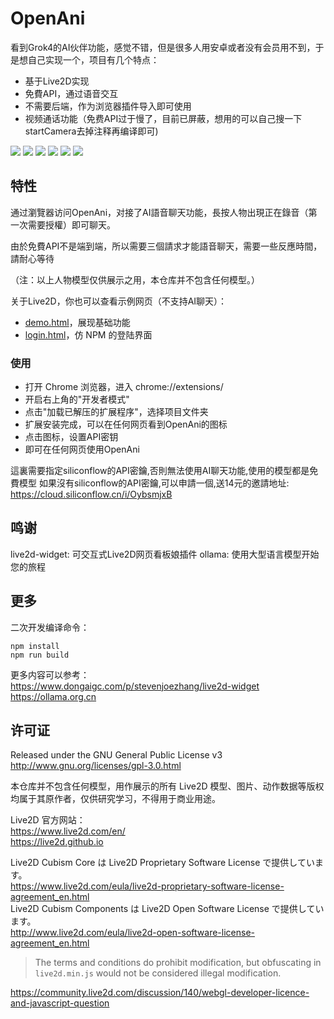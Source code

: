 # OpenAni

看到Grok4的AI伙伴功能，感觉不错，但是很多人用安卓或者没有会员用不到，于是想自己实现一个，项目有几个特点：
- 基于Live2D实现
- 免費API，通过语音交互
- 不需要后端，作为浏览器插件导入即可使用
- 视频通话功能（免费API过于慢了，目前已屏蔽，想用的可以自己搜一下startCamera去掉注释再编译即可)

![](https://forthebadge.com/images/badges/built-with-love.svg)
![](https://forthebadge.com/images/badges/uses-html.svg)
![](https://forthebadge.com/images/badges/made-with-javascript.svg)
![](https://forthebadge.com/images/badges/contains-cat-gifs.svg)
![](https://forthebadge.com/images/badges/powered-by-electricity.svg)
![](https://forthebadge.com/images/badges/makes-people-smile.svg)

## 特性

通过瀏覽器访问OpenAni，对接了AI語音聊天功能，長按人物出現正在錄音（第一次需要授權）即可聊天。

由於免費API不是端到端，所以需要三個請求才能語音聊天，需要一些反應時間，請耐心等待

（注：以上人物模型仅供展示之用，本仓库并不包含任何模型。）

关于Live2D，你也可以查看示例网页（不支持AI聊天）：
- [demo.html](https://stevenjoezhang.github.io/live2d-widget/demo/demo.html)，展现基础功能
- [login.html](https://stevenjoezhang.github.io/live2d-widget/demo/login.html)，仿 NPM 的登陆界面

### 使用
- 打开 Chrome 浏览器，进入 chrome://extensions/
- 开启右上角的"开发者模式"
- 点击"加载已解压的扩展程序"，选择项目文件夹
- 扩展安装完成，可以在任何网页看到OpenAni的图标
- 点击图标，设置API密钥
- 即可在任何网页使用OpenAni

這裏需要指定siliconflow的API密鑰,否則無法使用AI聊天功能,使用的模型都是免費模型
如果沒有siliconflow的API密鑰,可以申請一個,送14元的邀請地址: https://cloud.siliconflow.cn/i/OybsmjxB


## 鸣谢

live2d-widget: 可交互式Live2D网页看板娘插件
ollama: 使用大型语言模型开始您的旅程

## 更多

二次开发编译命令：
```
npm install
npm run build
```

更多内容可以参考：  
https://www.dongaigc.com/p/stevenjoezhang/live2d-widget
https://ollama.org.cn

## 许可证

Released under the GNU General Public License v3  
http://www.gnu.org/licenses/gpl-3.0.html

本仓库并不包含任何模型，用作展示的所有 Live2D 模型、图片、动作数据等版权均属于其原作者，仅供研究学习，不得用于商业用途。

Live2D 官方网站：  
https://www.live2d.com/en/  
https://live2d.github.io

Live2D Cubism Core は Live2D Proprietary Software License で提供しています。  
https://www.live2d.com/eula/live2d-proprietary-software-license-agreement_en.html  
Live2D Cubism Components は Live2D Open Software License で提供しています。  
http://www.live2d.com/eula/live2d-open-software-license-agreement_en.html

> The terms and conditions do prohibit modification, but obfuscating in `live2d.min.js` would not be considered illegal modification.

https://community.live2d.com/discussion/140/webgl-developer-licence-and-javascript-question
